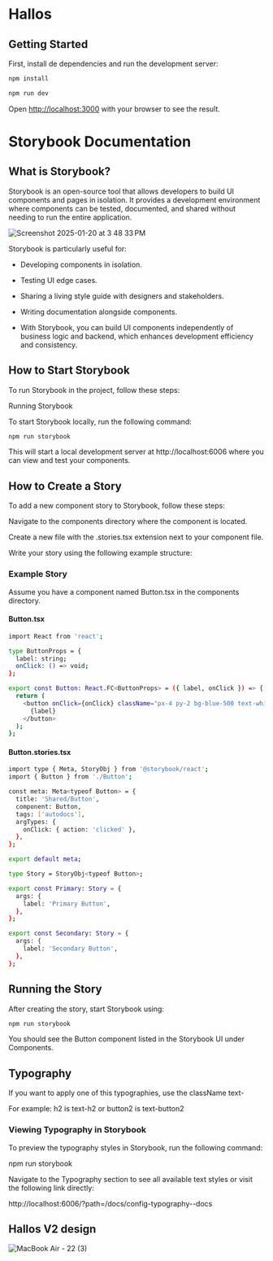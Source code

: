 # Hallos

## Getting Started

First, install de dependencies and run the development server:

```bash
npm install
```

```bash
npm run dev
```

Open [http://localhost:3000](http://localhost:3000) with your browser to see the result.

# Storybook Documentation

## What is Storybook?

Storybook is an open-source tool that allows developers to build UI components and pages in isolation. It provides a development environment where components can be tested, documented, and shared without needing to run the entire application.

![Screenshot 2025-01-20 at 3 48 33 PM](https://github.com/user-attachments/assets/0647bc0d-aeea-48dc-b741-dce8a3f1c063)

Storybook is particularly useful for:

- Developing components in isolation.

- Testing UI edge cases.

- Sharing a living style guide with designers and stakeholders.

- Writing documentation alongside components.

- With Storybook, you can build UI components independently of business logic and backend, which enhances development efficiency and consistency.

## How to Start Storybook

To run Storybook in the project, follow these steps:

Running Storybook

To start Storybook locally, run the following command:
```bash
npm run storybook
```

This will start a local development server at http://localhost:6006 where you can view and test your components.

## How to Create a Story

To add a new component story to Storybook, follow these steps:

Navigate to the components directory where the component is located.

Create a new file with the .stories.tsx extension next to your component file.

Write your story using the following example structure:

### Example Story

Assume you have a component named Button.tsx in the components directory.

#### Button.tsx
```bash
import React from 'react';

type ButtonProps = {
  label: string;
  onClick: () => void;
};

export const Button: React.FC<ButtonProps> = ({ label, onClick }) => {
  return (
    <button onClick={onClick} className="px-4 py-2 bg-blue-500 text-white rounded">
      {label}
    </button>
  );
};
```

#### Button.stories.tsx
```bash
import type { Meta, StoryObj } from '@storybook/react';
import { Button } from './Button';

const meta: Meta<typeof Button> = {
  title: 'Shared/Button',
  component: Button,
  tags: ['autodocs'],
  argTypes: {
    onClick: { action: 'clicked' },
  },
};

export default meta;

type Story = StoryObj<typeof Button>;

export const Primary: Story = {
  args: {
    label: 'Primary Button',
  },
};

export const Secondary: Story = {
  args: {
    label: 'Secondary Button',
  },
};
```

## Running the Story

After creating the story, start Storybook using:

```bash
npm run storybook
```

You should see the Button component listed in the Storybook UI under Components.


## Typography

If you want to apply one of this typographies, use the className text-

For example: h2 is text-h2 or button2 is text-button2


### Viewing Typography in Storybook

To preview the typography styles in Storybook, run the following command:

npm run storybook

Navigate to the Typography section to see all available text styles or visit the following link directly:

http://localhost:6006/?path=/docs/config-typography--docs


## Hallos V2 design

![MacBook Air - 22 (3)](https://github.com/user-attachments/assets/9cf29c41-74ae-4eb9-8fdd-92b1a7878062)

